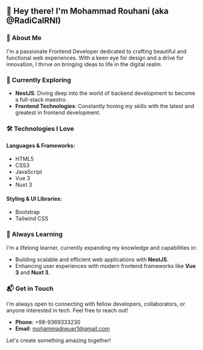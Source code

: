 ## 👋 Hey there! I'm Mohammad Rouhani (aka @RadiCalRNI)

### 🌟 About Me

I'm a passionate Frontend Developer dedicated to crafting beautiful and functional web experiences. With a keen eye for design and a drive for innovation, I thrive on bringing ideas to life in the digital realm.

### 🚀 Currently Exploring

- **NestJS**: Diving deep into the world of backend development to become a full-stack maestro.
- **Frontend Technologies**: Constantly honing my skills with the latest and greatest in frontend development.

### 🛠️ Technologies I Love

#### Languages & Frameworks:
- HTML5
- CSS3
- JavaScript
- Vue 3
- Nuxt 3

#### Styling & UI Libraries:
- Bootstrap
- Tailwind CSS

### 🌱 Always Learning

I'm a lifelong learner, currently expanding my knowledge and capabilities in:

- Building scalable and efficient web applications with **NestJS**.
- Enhancing user experiences with modern frontend frameworks like **Vue 3** and **Nuxt 3**.

### 📬 Get in Touch

I'm always open to connecting with fellow developers, collaborators, or anyone interested in tech. Feel free to reach out!

- **Phone**: +98-9369333230
- **Email**: mohammadneuer1@gmail.com

Let's create something amazing together!
